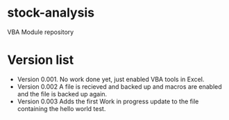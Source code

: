 # stock-analysis
VBA Module repository

# Version list
- Version 0.001.  No work done yet, just enabled VBA tools in Excel.
- Version 0.002  A file is recieved and backed up and macros are enabled and the file is backed up again.
- Version 0.003  Adds the first Work in progress update to the file containing the hello world test.
